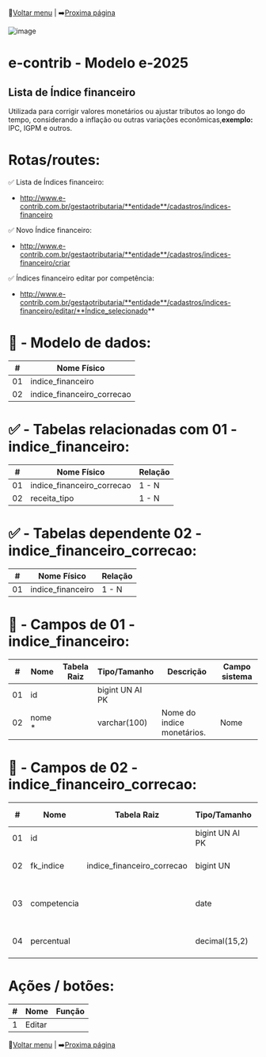 🔢[Voltar menu](https://github.com/VenturaCerqueira/Documento_gestao_tributaria) | ➡️[Proxima página](https://github.com/VenturaCerqueira/Documento_gestao_tributaria/blob/main/Cadastro/02%20-%20multa.md)  

![image](https://github.com/user-attachments/assets/04662de1-1516-48d7-bb8c-50b38989e58b)
# e-contrib - Modelo e-2025 
##  Lista de Índice financeiro 
Utilizada para corrigir valores monetários ou ajustar tributos ao longo do tempo, considerando a inflação ou outras variações econômicas,**exemplo:** IPC, IGPM e outros. 
# Rotas/routes:
✅ Lista de Índices financeiro:
- http://www.e-contrib.com.br/gestaotributaria/**entidade**/cadastros/indices-financeiro

✅ Novo Índice financeiro:
- http://www.e-contrib.com.br/gestaotributaria/**entidade**/cadastros/indices-financeiro/criar

✅ Índices financeiro editar por competência:
- http://www.e-contrib.com.br/gestaotributaria/**entidade**/cadastros/indices-financeiro/editar/**Índice_selecionado**

# 🎲 - Modelo de dados:
 **\#**  |**Nome Físico**               |
---------|------------------------------|
01       | indice_financeiro            |
02       | indice_financeiro_correcao   |

#
#   ✅ - Tabelas relacionadas com 01 - indice_financeiro:
 **\#**  |**Nome Físico**               |   **Relação** |
---------|------------------------------|---------------|      
01       | indice_financeiro_correcao   |      1 - N    |
02       | receita_tipo                 |      1 - N    |

#   ✅ - Tabelas dependente 02 - indice_financeiro_correcao:
 **\#**  |**Nome Físico**               |   **Relação** |
---------|------------------------------|---------------|      
01       | indice_financeiro            |     1 -  N    |  

#
# 🔢 - Campos de 01 - indice_financeiro:
 **\#**  | **Nome**                     | **Tabela Raiz**         | **Tipo/Tamanho**        | **Descrição**                                                                        | **Campo sistema**                      |
---------|------------------------------|-------------------------|-------------------------|--------------------------------------------------------------------------------------|----------------------------------------|
01       | id                           |                         | bigint UN AI PK         |                                                                                      |                                        |
02       | nome  *                      |                         | varchar(100)            |  Nome do indice monetários.                                                          |  Nome                                  |

#
# 🔢 - Campos de 02 - indice_financeiro_correcao:
 **\#**  | **Nome**                     | **Tabela Raiz**          | **Tipo/Tamanho**        | **Descrição**                                                                        | **Campo sistema**                      |
---------|------------------------------|--------------------------|-------------------------|--------------------------------------------------------------------------------------|----------------------------------------|
01       | id                           |                          | bigint UN AI PK         |                                                                                      |                                        |
02       | fk_indice                    |indice_financeiro_correcao| bigint UN               | Código *"id"* da tabela de indice_financeiro                                         |                                        |
03       | competencia                  |                          | date                    | Data de competência do ajuste da inflação.                                           | Ano                                    |
04       | percentual                   |                          | decimal(15,2)           | Cadastro do indicador da inflação                                                    | IPCA ACUMULADO %                       |

# Ações / botões:
 **\#**  |**Nome**                      |   **Função**  |
---------|------------------------------|---------------|
1        | Editar                       |               |

 🔢[Voltar menu](https://github.com/VenturaCerqueira/Documento_gestao_tributaria) | ➡️[Proxima página](https://github.com/VenturaCerqueira/Documento_gestao_tributaria/blob/main/Cadastro/02%20-%20multa.md)  
